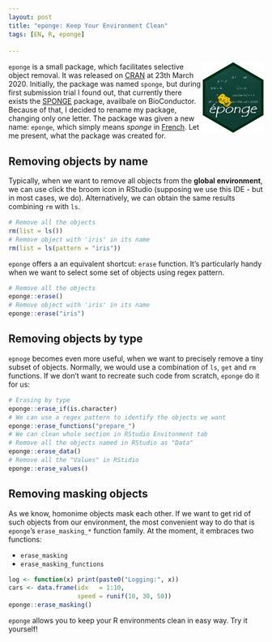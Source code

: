 ```yaml
---
layout: post
title: "eponge: Keep Your Environment Clean"
tags: [EN, R, eponge]

---
```


<a href="https://krzjoa.github.io/matricks"><img src='https://raw.githubusercontent.com/krzjoa/eponge/master/man/figures/logo.png' align="right" height="139" style="height:139px;" /></a>
`eponge` is a small package, which facilitates selective object removal.
It was released on
[CRAN](https://cran.r-project.org/web/packages/eponge/index.html) at
23th March 2020. Initially, the package was named `sponge`, but during
first submission trial I found out, that currently there exists the
[SPONGE](https://www.bioconductor.org/packages/release/bioc/html/SPONGE.html)
package, availbale on BioConductor. Because of that, I decided to rename
my package, changing only one letter. The package was given a new name:
`eponge`, which simply means *sponge* in
[French](https://en.wiktionary.org/wiki/%C3%A9ponge). Let me present,
what the package was created for.

## Removing objects by name

Typically, when we want to remove all objects from the **global
environment**, we can use click the broom icon in RStudio (supposing we
use this IDE - but in most cases, we do). Alternatively, we can obtain
the same results combining `rm` with `ls`.

``` r
# Remove all the objects
rm(list = ls())
# Remove object with 'iris' in its name
rm(list = ls(pattern = "iris"))
```

`eponge` offers a an equivalent shortcut: `erase` function. It’s
particularly handy when we want to select some set of objects using
regex pattern.

``` r
# Remove all the objects
eponge::erase() 
# Remove object with 'iris' in its name
eponge::erase("iris")
```

## Removing objects by type

`epnoge` becomes even more useful, when we want to precisely remove a
tiny subset of objects. Normally, we would use a combination of `ls`,
`get` and `rm` functions. If we don’t want to recreate such code from
scratch, `eponge` do it for us:

``` r
# Erasing by type
eponge::erase_if(is.character)
# We can use a regex pattern to identify the objects we want
eponge::erase_functions("prepare_")
# We can clean whole section in RStudio Envitonment tab
# Remove all the objects named in RStudio as "Data"
eponge::erase_data()
# Remove all the "Values" in RStidio
eponge::erase_values()
```

## Removing masking objects

As we know, homonime objects mask each other. If we want to get rid of
such objects from our environment, the most convenient way to do that is
`eponge`’s `erase_masking_*` function family. At the moment, it embraces
two functions:

-   `erase_masking`
-   `erase_masking_functions`

``` r
log <- function(x) print(paste0("Logging:", x))
cars <- data.frame(idx   = 1:10,
                   speed = runif(10, 30, 50))
eponge::erase_masking()
```

`eponge` allows you to keep your R environments clean in easy way. Try
it yourself!
